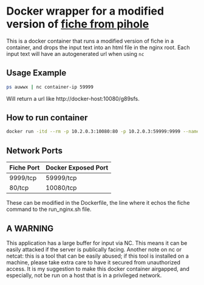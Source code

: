 # Docker wrapper for a modified version of [fiche from pihole](https://github.com/pi-hole/tricorder) 
This is a docker container that runs a modified version of fiche in a container, and drops the input text into an html file in the nginx root. Each input text will have an autogenerated url when using `nc`
## Usage Example
```bash
ps auwwx | nc container-ip 59999
```

Will return a url like http://docker-host:10080/g89sfs.

## How to run container
```bash
docker run -itd --rm -p 10.2.0.3:10080:80 -p 10.2.0.3:59999:9999 --name pv pipe-viewer && docker ps
```
## Network Ports
| Fiche Port | Docker Exposed Port |
| ---------- | ------------------- |
| 9999/tcp   | 59999/tcp           |
| 80/tcp     | 10080/tcp           |

These can be modified in the Dockerfile, the line where it echos the fiche command to the run_nginx.sh file.

## A WARNING
This application has a large buffer for input via NC. This means it can be easily attacked if the server is publically facing.
Another note on nc or netcat: this is a tool that can be easily abused; if this tool is installed on a machine, please take extra care to have it secured from unauthorized access. It is my suggestion to make this docker container airgapped, and especially, not be run on a host that is in a privileged network.
